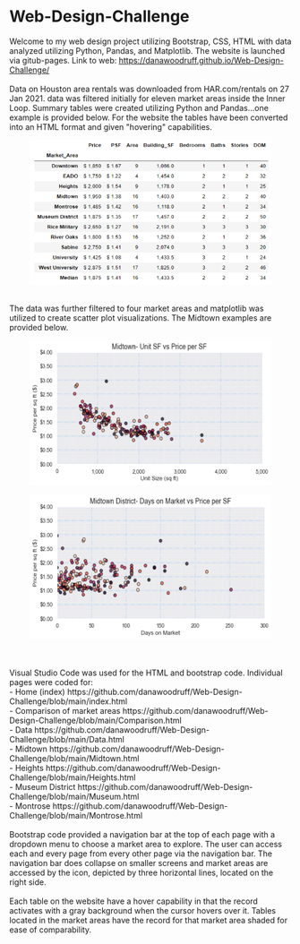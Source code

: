 # Web-Design-Challenge
Welcome to my web design project utilizing Bootstrap, CSS, HTML with data analyzed utilizing Python, Pandas, and Matplotlib. The website is launched via gitub-pages.
Link to web: https://danawoodruff.github.io/Web-Design-Challenge/
<br>
<br>
Data on Houston area rentals was downloaded from HAR.com/rentals on 27 Jan 2021. data was filtered initially for eleven market areas inside the Inner Loop.  Summary tables were created utilizing Python and Pandas...one example is provided below.  For the website the tables have been converted into an HTML format and given "hovering" capabilities. 
<br>
<p align="center"><img width="432" height="259" src="Images/Inner%20Loop%20median%20values.PNG"></p>
<br>
The data was further filtered to four market areas and matplotlib was utilized to create scatter plot visualizations. The Midtown examples are provided below.
<br>
<p align="center"><img width="432" height="259" src="Images/Midtown%20Unit%20SF%20vs%20Price%20per%20SF.png"></p>
<p align="center"><img width="432" height="259" src="Images/Midtown%20District%20DOM%20vs%20Price%20per%20SF.png"></p>
<br>
<br>
Visual Studio Code was used for the HTML and bootstrap code.  Individual pages were coded for:<br>
  - Home (index)     https://github.com/danawoodruff/Web-Design-Challenge/blob/main/index.html<br>
  - Comparison of market areas   https://github.com/danawoodruff/Web-Design-Challenge/blob/main/Comparison.html<br>
  - Data             https://github.com/danawoodruff/Web-Design-Challenge/blob/main/Data.html<br>
  - Midtown          https://github.com/danawoodruff/Web-Design-Challenge/blob/main/Midtown.html<br>
  - Heights          https://github.com/danawoodruff/Web-Design-Challenge/blob/main/Heights.html<br>
  - Museum District  https://github.com/danawoodruff/Web-Design-Challenge/blob/main/Museum.html<br>
  - Montrose         https://github.com/danawoodruff/Web-Design-Challenge/blob/main/Montrose.html<br>
<br>
Bootstrap code provided a navigation bar at the top of each page with a dropdown menu to choose a market area to explore.  The user can access each and every page from every other page via the navigation bar. The navigation bar does collapse on smaller screens and market areas are accessed by the icon, depicted by three horizontal lines, located on the right side.
<br>
<br>
Each table on the website have a hover capability in that the record activates with a gray background when the cursor hovers over it.  Tables located in the market areas have the record for that market area shaded for ease of comparability.
<br>
